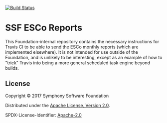 [![Build Status](https://travis-ci.org/symphonyoss/ssf-esco-reports.svg?branch=master)](https://travis-ci.org/symphonyoss/ssf-esco-reports)

# SSF ESCo Reports

This Foundation-internal repository contains the necessary instructions for Travis CI to be able to send the ESCo monthly reports (which are implemented elsewhere).  It is not intended for use outside of the Foundation, and is unlikely to be interesting, except as an example of how to "trick" Travis into being a more general scheduled task engine beyond builds.

## License

Copyright © 2017 Symphony Software Foundation

Distributed under the [Apache License, Version 2.0](http://www.apache.org/licenses/LICENSE-2.0).

SPDX-License-Identifier: [Apache-2.0](https://spdx.org/licenses/Apache-2.0)

